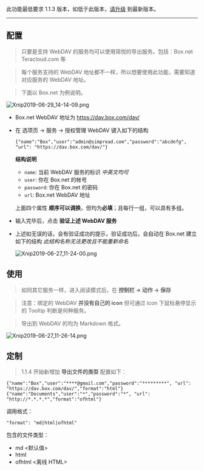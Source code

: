 此功能最低要求 1.1.3 版本，如低于此版本，[请升级](http://ksria.com/simpread/) 到最新版本。
***

配置
---
> 只要是支持 WebDAV 的服务均可以使用简悦的导出服务。包括：Box.net Teracloud.com 等

> 每个服务支持的 WebDAV 地址都不一样，所以想要使用此功能，需要知道对应服务的 WebDAV 地址。

> 下面以 Box.net 为例说明。

![Xnip2019-06-29_14-14-09.png](https://i.loli.net/2019/06/29/5d1701bae47fd92999.png)

- Box.net WebDAV 地址为 https://dav.box.com/dav/

- 在 选项页 → 服务 → 授权管理 WebDAV 键入如下的结构

  ```
  {"name":"Box","user":"admin@simpread.com","password":"abcdefg", "url": "https://dav.box.com/dav/"}
  ```
  **结构说明**

  * `name`: 当前 WebDAV 服务的标识 _中英文均可_
  * `user`: 你在 Box.net 的帐号
  * `password`: 你在 Box.net 的密码
  * `url`: Box.net WebDAV 地址

  上面四个属性 **顺序可以调换**，但均为**必填**；且每行一组，可以具有多组。

- 输入完毕后，点击 **验证上述 WebDAV 服务**

- 上述如无误的话，会有验证成功的提示，验证成功后，会自动在 Box.net 建立如下的结构 _此结构名称无法更改且不能重新命名_

  ![Xnip2019-06-27_11-24-00.png](https://i.loli.net/2019/06/27/5d1436d829b1d87303.png)


使用
--

> 如同其它服务一样，进入阅读模式后，在 **控制栏 → 动作 → 保存**

> 注意：绑定的 WebDAV **并没有自己的 icon** 但可通过 icon 下鼠标悬停显示的 Tooltip 判断是何种服务。

> 导出到 WebDAV 的均为 Markdown 格式。

![Xnip2019-06-27_11-26-14.png](https://i.loli.net/2019/06/27/5d1437d6c7d9e94788.png)

定制
--

> 1.1.4 开始新增加 **导出文件的类型** 配置如下：

```
{"name":"Box","user":"****@gmail.com","password":"*********", "url": "https://dav.box.com/dav/","format":"html"}
{"name":"Documents","user":"*","password":"*", "url": "http://*.*.*.*","format":"ofhtml"}
```

调用格式：

```
"format": "md|html|ofhtml"
```

包含的文件类型：

- md <默认值>
- html
- ofhtml <离线 HTML>